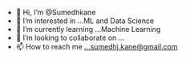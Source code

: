 - 👋 Hi, I’m @Sumedhkane
- 👀 I’m interested in ...ML and Data Science
- 🌱 I’m currently learning ...Machine Learning
- 💞️ I’m looking to collaborate on ...
- 📫 How to reach me ...sumedhj.kane@gmail.com

<!---
Sumedhkane/Sumedhkane is a ✨ special ✨ repository because its `README.md` (this file) appears on your GitHub profile.
You can click the Preview link to take a look at your changes.
--->
